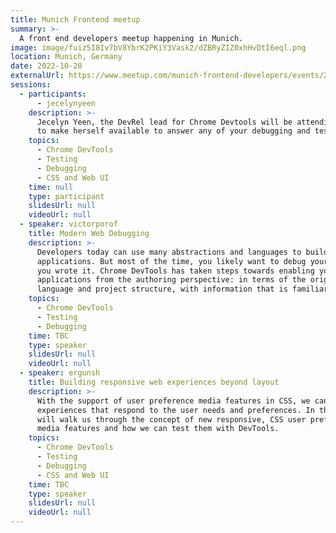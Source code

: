 ```yaml
---
title: Munich Frontend meetup
summary: >-
  A front end developers meetup happening in Munich.
image: image/fuiz5I8Iv7bV8YbrK2PKiY3Vask2/dZBRyZIZ0xhHvDtI6eql.png
location: Munich, Germany
date: 2022-10-20
externalUrl: https://www.meetup.com/munich-frontend-developers/events/288578416/
sessions:
  - participants:
      - jecelynyeen
    description: >-
      Jecelyn Yeen, the DevRel lead for Chrome Devtools will be attending the meetup
      to make herself available to answer any of your debugging and testing questions.
    topics:
      - Chrome DevTools
      - Testing
      - Debugging
      - CSS and Web UI
    time: null
    type: participant
    slidesUrl: null
    videoUrl: null
  - speaker: victorporof
    title: Modern Web Debugging
    description: >-
      Developers today can use many abstractions and languages to build their Web
      applications. But most of the time, you likely want to debug your own code as
      you wrote it. Chrome DevTools has taken steps towards enabling you to debug Web
      applications from the authoring perspective: in terms of the original source
      language and project structure, with information that is familiar and relevant.
    topics:
      - Chrome DevTools
      - Testing
      - Debugging
    time: TBC
    type: speaker
    slidesUrl: null
    videoUrl: null
  - speaker: ergunsh
    title: Building responsive web experiences beyond layout
    description: >-
      With the support of user preference media features in CSS, we can build web
      experiences that respond to the user needs and preferences. In this talk, Ergün
      will walk us through the concept of new responsive, CSS user preferences
      media features and how we can test them with DevTools.
    topics:
      - Chrome DevTools
      - Testing
      - Debugging
      - CSS and Web UI
    time: TBC
    type: speaker
    slidesUrl: null
    videoUrl: null
---
```

